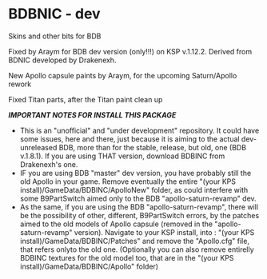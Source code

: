 # BDBNIC - dev 
Skins and other bits for BDB 

Fixed by Araym for BDB dev version (only!!!) on KSP v.1.12.2. Derived from BDNIC developed by Drakenexh.

New Apollo capsule paints by Araym, for the upcoming Saturn/Apollo rework

Fixed Titan parts, after the Titan paint clean up

***IMPORTANT NOTES FOR INSTALL THIS PACKAGE***
- This is an "unofficial" and "under development" repository. It could have some issues, here and there, just because it is aiming to the actual dev-unreleased BDB, more than for the stable, release, but old, one (BDB v.1.8.1). If you are using THAT version, download BDBINC from Drakenexh's one.
- IF you are using BDB "master" dev version, you have probably still the old Apollo in your game. Remove eventually the entire "(your KPS install)/GameData/BDBINC/ApolloNew" folder, as could interfere with some B9PartSwitch aimed only to the BDB "apollo-saturn-revamp" dev.
- As the same, if you are using the BDB "apollo-saturn-revamp", there will be the possibility of other, different, B9PartSwitch errors, by the patches aimed to the old models of Apollo capsule (removed in the "apollo-saturn-revamp" version). Navigate to your KSP install, into : "(your KPS install)/GameData/BDBINC/Patches" and remove the "Apollo.cfg" file, that refers onlyto the old one. (Optionally you can also remove entirelly BDBINC textures for the old model too, that are in the "(your KPS install)/GameData/BDBINC/Apollo" folder)
